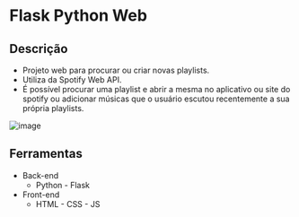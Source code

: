# Flask Python Web

## Descrição
* Projeto web para procurar ou criar novas playlists.
* Utiliza da Spotify Web API.
* É possível procurar uma playlist e abrir a mesma no aplicativo ou site do spotify ou adicionar músicas que o usuário escutou recentemente a sua própria playlists.

![image](https://github.com/user-attachments/assets/4e3e6033-7905-4bfd-a805-51a0d7bb10a4)

## Ferramentas
* Back-end
   - Python - Flask
* Front-end
   - HTML - CSS - JS
